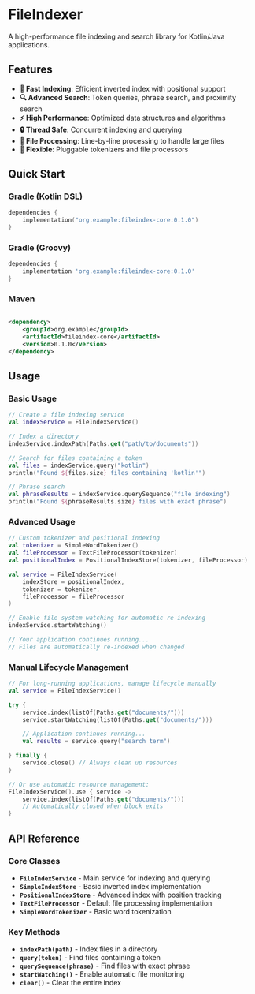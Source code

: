 # FileIndexer

A high-performance file indexing and search library for Kotlin/Java applications.

## Features

- **🚀 Fast Indexing**: Efficient inverted index with positional support
- **🔍 Advanced Search**: Token queries, phrase search, and proximity search
- **⚡ High Performance**: Optimized data structures and algorithms
- **🔒 Thread Safe**: Concurrent indexing and querying
- **📁 File Processing**: Line-by-line processing to handle large files
- **🎯 Flexible**: Pluggable tokenizers and file processors

## Quick Start

### Gradle (Kotlin DSL)

```kotlin
dependencies {
    implementation("org.example:fileindex-core:0.1.0")
}
```

### Gradle (Groovy)

```groovy
dependencies {
    implementation 'org.example:fileindex-core:0.1.0'
}
```

### Maven

```xml

<dependency>
    <groupId>org.example</groupId>
    <artifactId>fileindex-core</artifactId>
    <version>0.1.0</version>
</dependency>
```

## Usage

### Basic Usage

```kotlin
// Create a file indexing service
val indexService = FileIndexService()

// Index a directory
indexService.indexPath(Paths.get("path/to/documents"))

// Search for files containing a token
val files = indexService.query("kotlin")
println("Found ${files.size} files containing 'kotlin'")

// Phrase search
val phraseResults = indexService.querySequence("file indexing")
println("Found ${phraseResults.size} files with exact phrase")
```

### Advanced Usage

```kotlin
// Custom tokenizer and positional indexing
val tokenizer = SimpleWordTokenizer()
val fileProcessor = TextFileProcessor(tokenizer)
val positionalIndex = PositionalIndexStore(tokenizer, fileProcessor)

val service = FileIndexService(
    indexStore = positionalIndex,
    tokenizer = tokenizer,
    fileProcessor = fileProcessor
)

// Enable file system watching for automatic re-indexing
indexService.startWatching()

// Your application continues running...
// Files are automatically re-indexed when changed
```

### Manual Lifecycle Management

```kotlin
// For long-running applications, manage lifecycle manually
val service = FileIndexService()

try {
    service.index(listOf(Paths.get("documents/")))
    service.startWatching(listOf(Paths.get("documents/")))

    // Application continues running...
    val results = service.query("search term")

} finally {
    service.close() // Always clean up resources
}

// Or use automatic resource management:
FileIndexService().use { service ->
    service.index(listOf(Paths.get("documents/")))
    // Automatically closed when block exits
}
```

## API Reference

### Core Classes

- **`FileIndexService`** - Main service for indexing and querying
- **`SimpleIndexStore`** - Basic inverted index implementation
- **`PositionalIndexStore`** - Advanced index with position tracking
- **`TextFileProcessor`** - Default file processing implementation
- **`SimpleWordTokenizer`** - Basic word tokenization

### Key Methods

- **`indexPath(path)`** - Index files in a directory
- **`query(token)`** - Find files containing a token
- **`querySequence(phrase)`** - Find files with exact phrase
- **`startWatching()`** - Enable automatic file monitoring
- **`clear()`** - Clear the entire index